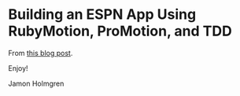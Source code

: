 # Building an ESPN App Using RubyMotion, ProMotion, and TDD

From [this blog post](http://jamonholmgren.com/building-an-espn-app-using-rubymotion-promotion-and-tdd).

Enjoy!

Jamon Holmgren

